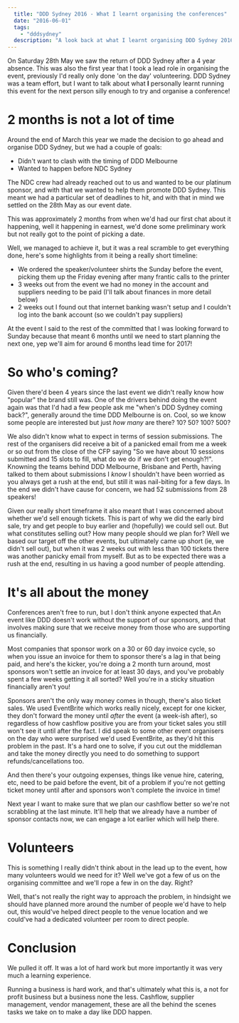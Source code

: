 ```yaml
---
  title: "DDD Sydney 2016 - What I learnt organising the conferences"
  date: "2016-06-01"
  tags: 
    - "dddsydney"
  description: "A look back at what I learnt organising DDD Sydney 2016"
---
```


On Saturday 28th May we saw the return of DDD Sydney after a 4 year absence. This was also the first year that I took a lead role in organising the event, previously I'd really only done 'on the day' volunteering. DDD Sydney was a team effort, but I want to talk about what **I** personally learnt running this event for the next person silly enough to try and organise a conference!

# 2 months is not a lot of time

Around the end of March this year we made the decision to go ahead and organise DDD Sydney, but we had a couple of goals:

* Didn't want to clash with the timing of DDD Melbourne
* Wanted to happen before NDC Sydney

The NDC crew had already reached out to us and wanted to be our platinum sponsor, and with that we wanted to help them promote DDD Sydney. This meant we had a particular set of deadlines to hit, and with that in mind we settled on the 28th May as our event date.

This was approximately 2 months from when we'd had our first chat about it happening, well it happening in earnest, we'd done some preliminary work but not really got to the point of picking a date.

Well, we managed to achieve it, but it was a real scramble to get everything done, here's some highlights from it being a really short timeline:

* We ordered the speaker/volunteer shirts the Sunday before the event, picking them up the Friday evening after many frantic calls to the printer
* 3 weeks out from the event we had no money in the account and suppliers needing to be paid (I'll talk about finances in more detail below)
* 2 weeks out I found out that internet banking wasn't setup and I couldn't log into the bank account (so we couldn't pay suppliers)

At the event I said to the rest of the committed that I was looking forward to Sunday because that meant 6 months until we need to start planning the next one, yep we'll aim for around 6 months lead time for 2017!

# So who's coming?

Given there'd been 4 years since the last event we didn't really know how "popular" the brand still was. One of the drivers behind doing the event again was that I'd had a few people ask me "when's DDD Sydney coming back?", generally around the time DDD Melbourne is on. Cool, so we know some people are interested but just _how many_ are there? 10? 50? 100? 500?

We also didn't know what to expect in terms of session submissions. The rest of the organisers did receive a bit of a panicked email from me a week or so out from the close of the CFP saying "So we have about 10 sessions submitted and 15 slots to fill, what do we do if we don't get enough?!". Knowning the teams behind DDD Melbourne, Brisbane and Perth, having talked to them about submissions I _know_ I shouldn't have been worried as you always get a rush at the end, but still it was nail-biting for a few days. In the end we didn't have cause for concern, we had 52 submissions from 28 speakers!

Given our really short timeframe it also meant that I was concerned about whether we'd sell enough tickets. This is part of why we did the early bird sale, try and get people to buy earlier and (hopefully) we could sell out. But what constitutes selling out? How many people should we plan for? Well we based our target off the other events, but ultimately came up short (ie, we didn't sell out), but when it was 2 weeks out with less than 100 tickets there was another panicky email from myself. But as to be expected there was a rush at the end, resulting in us having a good number of people attending.

# It's all about the money

Conferences aren't free to run, but I don't think anyone expected that.An event like DDD doesn't work without the support of our sponsors, and that involves making sure that we receive money from those who are supporting us financially.

Most companies that sponsor work on a 30 or 60 day invoice cycle, so when you issue an invoice for them to sponsor there's a lag in that being paid, and here's the kicker, you're doing a 2 month turn around, most sponsors won't settle an invoice for at least 30 days, and you've probably spent a few weeks getting it all sorted? Well you're in a sticky situation financially aren't you!

Sponsors aren't the only way money comes in though, there's also ticket sales. We used EventBrite which works really nicely, except for one kicker, they don't forward the money until _after_ the event (a week-ish after), so regardless of how cashflow positive you are from your ticket sales you still won't see it until after the fact. I did speak to some other event organisers on the day who were surprised we'd used EventBrite, as they'd hit this problem in the past. It's a hard one to solve, if you cut out the middleman and take the money directly you need to do something to support refunds/cancellations too.

And then there's your outgoing expenses, things like venue hire, catering, etc, need to be paid before the event, bit of a problem if you're not getting ticket money until after and sponsors won't complete the invoice in time!

Next year I want to make sure that we plan our cashflow better so we're not scrabbling at the last minute. It'll help that we already have a number of sponsor contacts now, we can engage a lot earlier which will help there.

# Volunteers

This is something I really didn't think about in the lead up to the event, how many volunteers would we need for it? Well we've got a few of us on the organising committee and we'll rope a few in on the day. Right?

Well, that's not really the right way to approach the problem, in hindsight we should have planned more around the number of people we'd have to help out, this would've helped direct people to the venue location and we could've had a dedicated volunteer per room to direct people.

# Conclusion

We pulled it off. It was a lot of hard work but more importantly it was very much a learning experience.

Running a business is hard work, and that's ultimately what this is, a not for profit business but a business none the less. Cashflow, supplier management, vendor management, these are all the behind the scenes tasks we take on to make a day like DDD happen.
